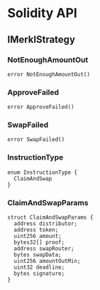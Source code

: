 # Solidity API

## IMerklStrategy

### NotEnoughAmountOut

```solidity
error NotEnoughAmountOut()
```

### ApproveFailed

```solidity
error ApproveFailed()
```

### SwapFailed

```solidity
error SwapFailed()
```

### InstructionType

```solidity
enum InstructionType {
  ClaimAndSwap
}
```

### ClaimAndSwapParams

```solidity
struct ClaimAndSwapParams {
  address distributor;
  address token;
  uint256 amount;
  bytes32[] proof;
  address swapRouter;
  bytes swapData;
  uint256 amountOutMin;
  uint32 deadline;
  bytes signature;
}
```

